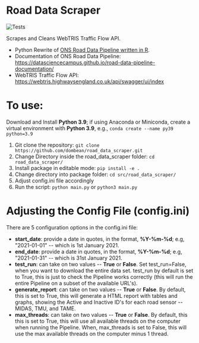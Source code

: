 # Road Data Scraper

![Tests](https://github.com/dombean/road_data_scraper/actions/workflows/tests.yml/badge.svg)

Scrapes and Cleans WebTRIS Traffic Flow API.

- Python Rewrite of [ONS Road Data Pipeline written in R](https://github.com/datasciencecampus/road-data-dump/tree/r-pipeline).
- Documentation of ONS Road Data Pipeline: https://datasciencecampus.github.io/road-data-pipeline-documentation/
- WebTRIS Traffic Flow API: https://webtris.highwaysengland.co.uk/api/swagger/ui/index

# To use:

Download and Install __Python 3.9__; if using Anaconda or Miniconda, create a virtual environment with __Python 3.9__, e.g., `conda create --name py39 python=3.9`

1) Git clone the repository: `git clone https://github.com/dombean/road_data_scraper.git`
2) Change Directory inside the road_data_scraper folder: `cd road_data_scraper/`
3) Install package in editable mode: `pip install -e .`
4) Change directory into package folder: `cd src/road_data_scraper/`
5) Adjust config.ini file accordingly
6) Run the script: `python main.py` or `python3 main.py`

# Adjusting the Config File (config.ini)

There are 5 configuration options in the config.ini file:
- __start_date__: provide a date in quotes, in the format, __%Y-%m-%d__; e.g, "2021-01-01" -- which is 1st January 2021.
- __end_date__: provide a date in quotes, in the format, __%Y-%m-%d__; e.g, "2021-01-31" -- which is 31st January 2021.
- __test_run__: can take on two values -- __True__ or __False__. Set test_run=False, when you want to download the entire data set. test_run by default is set to True, this is just to check the Pipeline works correctly (this will run the entire Pipeline on a subset of the available URL's).
- __generate_report__: can take on two values -- __True__ or __False__. By default, this is set to True, this will generate a HTML report with tables and graphs, showing the Active and Inactive ID's for each road sensor -- MIDAS, TMU, and TAME.
- __max_threads__: can take on two values -- __True__ or __False__. By default, this this is set to True, this will use all available threads on the computer when running the Pipeline. When, max_threads is set to False, this will use the max available threads on the computer minus 1 thread.
